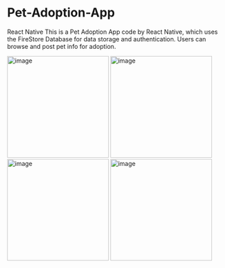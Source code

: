 # Pet-Adoption-App
React Native
This is a Pet Adoption App code by React Native, which uses the FireStore Database for data storage and authentication.
Users can browse and post pet info for adoption.

<img width="236" alt="image" src="https://github.com/user-attachments/assets/db508176-1458-4cd8-8294-8af860abe8a2">
<img width="236" alt="image" src="https://github.com/user-attachments/assets/47f875ff-3175-4f35-8a91-1413e5f09e30">
<img width="236" alt="image" src="https://github.com/user-attachments/assets/c83e8460-5065-4f18-bd2b-beabc28efb2b">
<img width="236" alt="image" src="https://github.com/user-attachments/assets/d3b90dce-2ce3-496d-86dd-2bb3bb0548ca">


